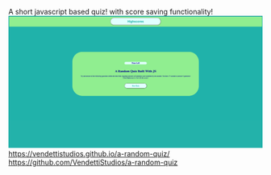 A short javascript based quiz! with score saving functionality!
![screenshot](/assets/images/ss.png)
https://vendettistudios.github.io/a-random-quiz/
https://github.com/VendettiStudios/a-random-quiz